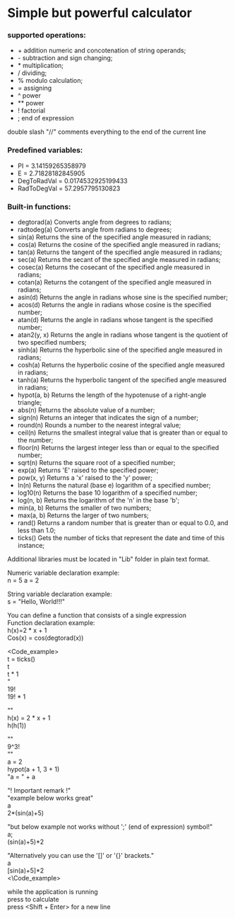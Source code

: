 # Simple but powerful calculator

### supported operations:

+ &#43;	addition numeric and concotenation of string operands;
+ &#45;	subtraction and sign changing;
+ &#42;	multiplication;
+ /	dividing;
+ %	modulo calculation;
+ =	assigning
+ ^	power
+ **	power
+ !	factorial
+ ;	end of expression

double slash "//" comments everything to the end of the current line

### Predefined variables:
+ PI		= 3.14159265358979
+ E		= 2.71828182845905
+ DegToRadVal	= 0.0174532925199433
+ RadToDegVal	= 57.2957795130823

### Built-in functions:

+ degtorad(a)	Converts angle from degrees to radians;
+ radtodeg(a)	Converts angle from radians to degrees;
+ sin(a)		Returns the sine of the specified angle measured in radians;
+ cos(a)		Returns the cosine of the specified angle measured in radians;
+ tan(a)		Returns the tangent of the specified angle measured in radians;
+ sec(a)		Returns the secant of the specified angle measured in radians;
+ cosec(a)	Returns the cosecant of the specified angle measured in radians;
+ cotan(a)	Returns the cotangent of the specified angle measured in radians;
+ asin(d)		Returns the angle in radians whose sine is the specified number;
+ acos(d)		Returns the angle in radians whose cosine is the specified number;
+ atan(d)		Returns the angle in radians whose tangent is the specified number;
+ atan2(y, x)	Returns the angle in radians whose tangent is the quotient of two specified numbers;
+ sinh(a)		Returns the hyperbolic sine of the specified angle measured in radians;
+ cosh(a)		Returns the hyperbolic cosine of the specified angle measured in radians;
+ tanh(a)		Returns the hyperbolic tangent of the specified angle measured in radians;
+ hypot(a, b)	Returns the length of the hypotenuse of a right-angle triangle;
+ abs(n)		Returns the absolute value of a number;
+ sign(n)		Returns an integer that indicates the sign of a number;
+ round(n)	Rounds a number to the nearest integral value;
+ ceil(n)		Returns the smallest integral value that is greater than or equal to the number;
+ floor(n)	Returns the largest integer less than or equal to the specified number;
+ sqrt(n)		Returns the square root of a specified number;
+ exp(a)		Returns 'E' raised to the specified power;
+ pow(x, y)	Returns a 'x' raised to the 'y' power;
+ ln(n)		Returns the natural (base e) logarithm of a specified number;
+ log10(n)	Returns the base 10 logarithm of a specified number;
+ log(n, b)	Returns the logarithm of the 'n' in the base 'b';
+ min(a, b)	Returns the smaller of two numbers;
+ max(a, b)	Returns the larger of two numbers;
+ rand()		Returns a random number that is greater than or equal to 0.0, and less than 1.0;
+ ticks()		Gets the number of ticks that represent the date and time of this instance;

Additional libraries must be located in "Lib" folder in plain text format.

Numeric variable declaration example:<br>
n = 5 a = 2

String variable declaration example:<br>
s = "Hello, World!!!"

You can define a function that consists of a single expression<br>
Function declaration example:<br>
h(x)=2 * x + 1<br>
Cos(x) = cos(degtorad(x))

&lt;Code_example&gt;<br>
t = ticks()<br>
t<br>
t * 1<br>
"<br>
19!<br>
19! * 1<br>

""<br>
h(x) = 2 * x + 1<br>
h(h(1))

""<br>
9^3!<br>
""<br>
a = 2<br>
hypot(a + 1, 3 + 1)<br>
"a = " + a<br>

"! Important remark !"<br>
"example below works great"<br>
a<br>
2*(sin(a)+5)

"but below example not works without ';' (end of expression) symbol!"<br>
a;<br>
(sin(a)+5)*2

"Alternatively you can use the '[]' or '{}' brackets."<br>
a<br>
[sin(a)+5]*2<br>
&lt;\Code_example&gt;

while the application is running<br>
press <Enter> to calculate<br>
press <Shift + Enter> for a new line<br>
